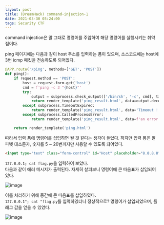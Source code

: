 ```yaml
---
layout: post
title: (DreamHack) command-injection-1
date: 2021-03-30 05:24:00
tags: Security CTF
---
```


command injection은 말 그대로 명령어를 주입하여 해당 명령어를 실행시키는 취약점이다.

ping 페이지에는 다음과 같이 host 주소를 입력하는 폼이 있으며, 소스코드에는 host에 3번 icmp 패킷을 전송하도록 되어있다.

``` python
@APP.route('/ping', methods=['GET', 'POST'])
def ping():
    if request.method == 'POST':
        host = request.form.get('host')
        cmd = f'ping -c 3 "{host}"'
        try:
            output = subprocess.check_output(['/bin/sh', '-c', cmd], timeout=5)
            return render_template('ping_result.html', data=output.decode('utf-8'))
        except subprocess.TimeoutExpired:
            return render_template('ping_result.html', data='Timeout !')
        except subprocess.CalledProcessError:
            return render_template('ping_result.html', data=f'an error occurred while executing the command. -> {cmd}')

    return render_template('ping.html')
```

따라서 입력 폼에 명령어를 삽입하면 될 것 같다는 생각이 들었다. 하지만 입력 폼은 알파벳 대소문자, 숫자를 5 ~ 20번까지만 사용할 수 있도록 되어있다.

```html
<input type="text" class="form-control" id="Host" placeholder="8.8.8.8" name="host" pattern="[A-Za-z0-9.]{5,20}" required>
```

`127.0.0.1; cat flag.py`을 입력하여 보았다.\
다음과 같이 에러 메시지가 출력된다. 자세히 살펴보니 명령어에 큰 따옴표가 삽입되어 있다. 

![image](https://user-images.githubusercontent.com/24788751/112983371-93766b00-9198-11eb-8617-18bfa7932aed.png)

이를 처리하기 위해 중간에 큰 따옴표를 삽입하였다.\
`127.0.0.1"; cat "flag.py`를 입력하였더니 정상적으로? 명령어가 삽입되었으며, 플래그 값을 얻을 수 있었다.


![image](https://user-images.githubusercontent.com/24788751/112982615-a3417f80-9197-11eb-9e4e-146df2ac6bb1.png)
